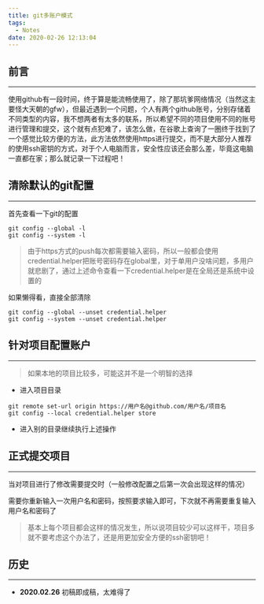 ```yaml
---
title: git多账户模式
tags:
  - Notes
date: 2020-02-26 12:13:04
---
```


## 前言

---

使用github有一段时间，终于算是能流畅使用了，除了那坑爹网络情况（当然这主要怪大天朝的gfw），但最近遇到一个问题，个人有两个github账号，分别存储着不同类型的内容，我不想两者有太多的联系，所以希望不同的项目使用不同的账号进行管理和提交，这个就有点犯难了，该怎么做，在谷歌上查询了一圈终于找到了一个感觉比较方便的方法，此方法依然使用https进行提交，而不是大部分人推荐的使用ssh密钥的方式，对于个人电脑而言，安全性应该还会那么差，毕竟这电脑一直都在家；那么就记录一下过程吧！

<!--more-->

## 清除默认的git配置

---

首先查看一下git的配置

```shell
git config --global -l
git config --system -l
```

> 由于https方式的push每次都需要输入密码，所以一般都会使用credential.helper把账号密码存在global里，对于单用户没啥问题，多用户就悲剧了，通过上述命令查看一下credential.helper是在全局还是系统中设置的

如果懒得看，直接全部清除

```shell
git config --global --unset credential.helper
git config --system --unset credential.helper
```

## 针对项目配置账户

---

> 如果本地的项目比较多，可能这并不是一个明智的选择

* 进入项目目录

```shell
git remote set-url origin https://用户名@github.com/用户名/项目名
git config --local credential.helper store
```

* 进入别的目录继续执行上述操作

## 正式提交项目

---

当对项目进行了修改需要提交时（一般修改配置之后第一次会出现这样的情况）

需要你重新输入一次用户名和密码，按照要求输入即可，下次就不再需要重复输入用户名和密码了

> 基本上每个项目都会这样的情况发生，所以说项目较少可以这样干，项目多就不要考虑这个办法了，还是用更加安全方便的ssh密钥吧！

## 历史

---

* **2020.02.26** 初稿即成稿，太难得了
